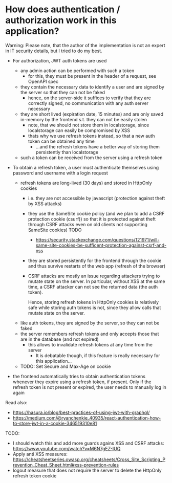 # How does authentication / authorization work in this application?

Warning: Please note, that the author of the implementation is not an expert in IT security details, but I tried to do my best.

* For authorization, JWT auth tokens are used
    * any admin action can be performed with such a token
        * for this, they must be present in the header of a request, see OpenAPI spec
    * they contain the necessary data to identify a user and are signed by the server so that they can not be faked
        * hence, on the server-side it suffices to verify that they are correctly signed, no communication with any auth server necessary
    * they are short lived (expiration date, 15 minutes) and are only saved in-memory by the frontend s.t. they can not be easily stolen
        * note, that we should not store them in localstorage, since localstorage can easily be compromised by XSS
        * thats why we use refresh tokens instead, so that a new auth token can be obtained any time
            * ...and the refresh tokens have a better way of storing them persistently than localstorage
    * such a token can be received from the server using a refresh token
    
* To obtain a refresh token, a user must authenticate themselves using password and username with a login request
    * refresh tokens are long-lived (30 days) and stored in HttpOnly cookies
        * i.e. they are not accessible by javascript (protection against theft by XSS attacks)
        * they use the SameSite cookie policy (and we plan to add a CSRF protection cookie (csurf)) so that it is protected against theft through CSRF attacks even on old clients not supporting SameSite cookies) TODO
            * https://security.stackexchange.com/questions/121971/will-same-site-cookies-be-sufficent-protection-against-csrf-and-xss
        * they are stored persistently for the frontend through the cookie and thus survive restarts of the web app (refresh of the browser)
        * CSRF attacks are mostly an issue regarding attackers trying to mutate state on the server.
          In particular, without XSS at the same time, a CSRF attacker can not see the returned data (the auth token).
          
          Hence, storing refresh tokens in HttpOnly cookies is relatively safe while storing auth tokens is not, since
          they allow calls that mutate state on the server.
    * like auth tokens, they are signed by the server, so they can not be faked
    * the server remembers refresh tokens and only accepts those that are in the database (and not expired)
        * this allows to invalidate refresh tokens at any time from the server
            * It is debatable though, if this feature is really necessary for this application...
    * TODO: Set Secure and Max-Age on cookie
    
* the frontend automatically tries to obtain authentication tokens whenever they expire using a refresh token, if present.
  Only if the refresh token is not present or expired, the user needs to manually log in again
    
Read also:

* https://hasura.io/blog/best-practices-of-using-jwt-with-graphql/
* https://medium.com/@ryanchenkie_40935/react-authentication-how-to-store-jwt-in-a-cookie-346519310e81

TODO:
* I should watch this and add more guards agains XSS and CSRF attacks: https://www.youtube.com/watch?v=M6N7gEZ-IUQ
* Apply anti XSS measures: https://cheatsheetseries.owasp.org/cheatsheets/Cross_Site_Scripting_Prevention_Cheat_Sheet.html#xss-prevention-rules
* logout measure that does not require the server to delete the HttpOnly refresh token cookie